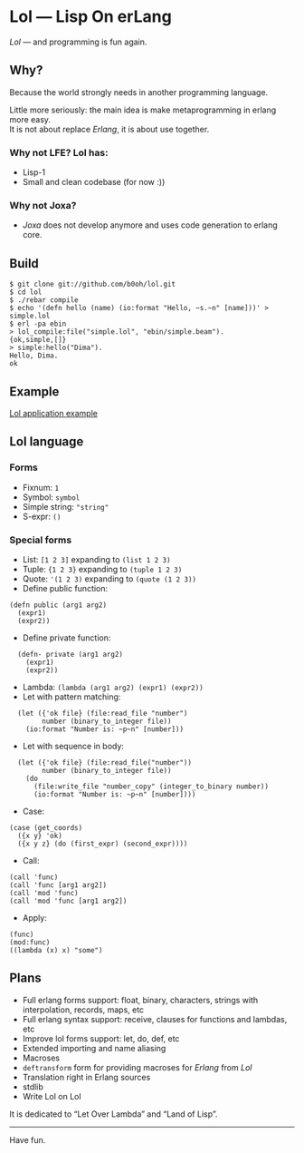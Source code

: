 # Lol — Lisp On erLang

_Lol_ — and programming is fun again.

## Why?

Because the world strongly needs in another programming language.

Little more seriously: the main idea is make metaprogramming in erlang more easy.<br>
It is not about replace _Erlang_, it is about use together.

### Why not LFE? Lol has:

* Lisp-1
* Small and clean codebase (for now :))

### Why not Joxa?

* _Joxa_ does not develop anymore and uses code generation to erlang core.

## Build

```
$ git clone git://github.com/b0oh/lol.git
$ cd lol
$ ./rebar compile
$ echo '(defn hello (name) (io:format "Hello, ~s.~n" [name]))' > simple.lol
$ erl -pa ebin
> lol_compile:file("simple.lol", "ebin/simple.beam").
{ok,simple,[]}
> simple:hello("Dima").
Hello, Dima.
ok
```

## Example
[Lol application example](http://github.com/b0oh/lol_example)

## Lol language

### Forms

* Fixnum: ```1```
* Symbol: ```symbol```
* Simple string: ```"string"```
* S-expr: ```()```

### Special forms

* List: ```[1 2 3]``` expanding to ```(list 1 2 3)```
* Tuple: ```{1 2 3}``` expanding to ```(tuple 1 2 3)```
* Quote: ```'(1 2 3)``` expanding to ```(quote (1 2 3))```
* Define public function:
```
(defn public (arg1 arg2)
  (expr1)
  (expr2))
```
* Define private function:
```
  (defn- private (arg1 arg2)
    (expr1)
    (expr2))
```
* Lambda: ```(lambda (arg1 arg2) (expr1) (expr2))```
* Let with pattern matching:
```
  (let ({'ok file} (file:read_file "number")
        number (binary_to_integer file))
    (io:format "Number is: ~p~n" [number]))
```
*  Let with sequence in body:
```
  (let ({'ok file} (file:read_file("number"))
        number (binary_to_integer file))
    (do
      (file:write_file "number_copy" (integer_to_binary number))
      (io:format "Number is: ~p~n" [number])))
```
* Case:
```
(case (get_coords)
  ({x y} 'ok)
  ({x y z} (do (first_expr) (second_expr))))
```
* Call:
```
(call 'func)
(call 'func [arg1 arg2])
(call 'mod 'func)
(call 'mod 'func [arg1 arg2])
```
* Apply:
```
(func)
(mod:func)
((lambda (x) x) "some")
```

## Plans

* Full erlang forms support: float, binary, characters, strings with interpolation, records, maps, etc
* Full erlang syntax support: receive, clauses for functions and lambdas, etc
* Improve lol forms support: let, do, def, etc
* Extended importing and name aliasing
* Macroses
* ```deftransform``` form for providing macroses for _Erlang_ from _Lol_
* Translation right in Erlang sources
* stdlib
* Write Lol on Lol

It is dedicated to “Let Over Lambda” and “Land of Lisp”.

---

Have fun.
